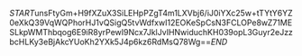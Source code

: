 $START$unsFtyGm+H9fXZuX3SiLEHpPZgT4m1LXVbj6/iJ0iYXc25w+tTYtY6YZ0eXkQ39VqWQPhorHJ1vQSigQ5tvWdfxwI12EOKeSpCsN3FCLOPe8wZ71MESLkpWMThbqog6E9iR8yrPewI9Ncx7JklJvIHNwiduchKH039opL3Guyr2eJzzbcHLKy3eBjAkcYUoKh2YXk5J4p6kz6RdMsQ78Wg==$END$
